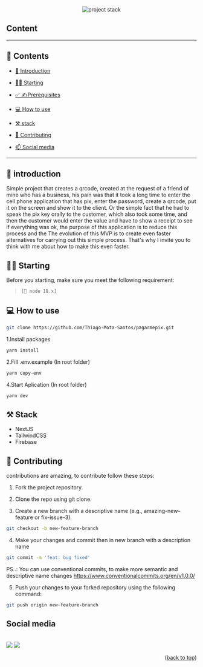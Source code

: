 
<div align="center">
<img src="https://cdn.discordapp.com/attachments/859483678082072616/1138843309364756480/sNeHufT.png" alt="project stack">
</div>

## Content
---
## 📌 Contents
- [👋 Introduction](#-introduction)
- [🏃💨 Starting](#-starting)
- [✅ ✍️Prerequisites](#-prerequisites)
- [💻 How to use](#-how)
- [⚒️ stack](#-stack)
- [🤝 Contributing](#-contributing)

- [📫 Social media](#-contact)
---

</hr>

## 👋 introduction

Simple project that creates a qrcode, created at the request of a friend of mine who has a business, his pain was that it took a long time to enter the cell phone application that has pix, enter the password, create a qrcode, put it on the screen and show it to the client. Or the simple fact that he had to speak the pix key orally to the customer, which also took some time, and then the customer would enter the value and have to show a receipt to see if everything was ok, the purpose of this application is to reduce this process and the The evolution of this MVP is to create even faster alternatives for carrying out this simple process. That's why I invite you to think with me about how to make this even faster.

## 🏃💨 Starting

Before you starting, make sure you meet the following requirement:
> `[🫡 node 18.x]`

## 💻 How to use

```sh
git clone https://github.com/Thiago-Mota-Santos/pagarmepix.git
```
1.Install packages
   ```sh
   yarn install
   ```
2.Fill .env.example
   (In root folder)
   ```sh
   yarn copy-env
   ```

4.Start Aplication 
   (In root folder)
   ```sh
   yarn dev
   ```

## ⚒️ Stack

 - NextJS 
 - TailwindCSS
 - Firebase

## 🤝 Contributing

contributions are amazing, to contribute follow these steps:

1. Fork the project repository. 

2. Clone the repo using git clone.

3. Create a new branch with a descriptive name (e.g., amazing-new-feature or fix-issue-3).

```sh
git checkout -b new-feature-branch
```
4. Make your changes and commit then in new branch with a description name

```sh
git commit -m 'feat: bug fixed'
```
PS..: You can use conventional commits, to make more semantic and descriptive name changes
https://www.conventionalcommits.org/en/v1.0.0/

5. Push your changes to your forked repository using the following command:

```sh
git push origin new-feature-branch
```

## Social media
<br />
<a href="https://www.linkedin.com/in/thiago-mota-907970251/" target="_blank"><img src="https://img.shields.io/badge/-LinkedIn-%230077B5?style=for-the-badge&logo=linkedin&logoColor=white" target="_blank"></a> 
<a href="https://twitter.com/Thzinhdev" target="_blank"><img src="https://img.shields.io/badge/Twitter-1DA1F2?style=for-the-badge&logo=twitter&logoColor=white" target="_blank"></a> 

<p align="right">(<a href="#top">back to top</a>)</p>

